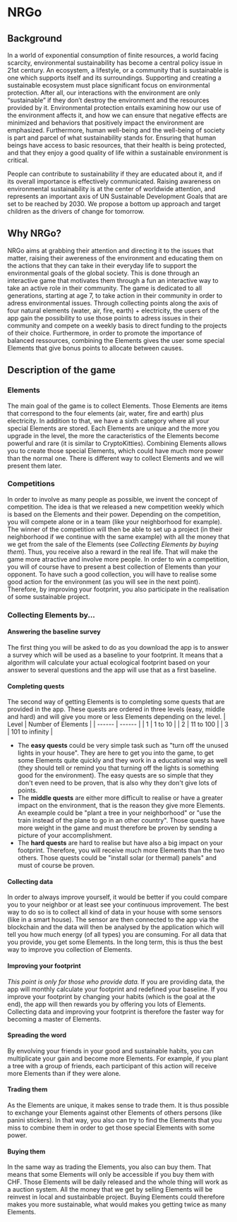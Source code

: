 # NRGo
## Background
In a world of exponential consumption of finite resources, a world facing scarcity, environmental sustainability has become a central policy issue in 21st century. An ecosystem, a lifestyle, or a community that is sustainable is one which supports itself and its surroundings. Supporting and creating a sustainable ecosystem must place significant focus on environmental protection. After all, our interactions with the environment are only “sustainable” if they don’t destroy the environment and the resources provided by it. Environmental protection entails examining how our use of the environment affects it, and how we can ensure that negative effects are minimized and behaviors that positively impact the environment are emphasized. Furthermore, human well-being and the well-being of society is part and parcel of what sustainability stands for. Ensuring that human beings have access to basic resources, that their health is being protected, and that they enjoy a good quality of life within a sustainable environment is critical.

People can contribute to sustainability if they are educated about it, and if its overall importance is effectively communicated. Raising awareness on environmental sustainability is at the center of worldwide attention, and represents an important axis of UN Sustainable Development Goals that are set to be reached by 2030. We propose a bottom up approach and target children as the drivers of change for tomorrow.

## Why NRGo?
NRGo aims at grabbing their attention and directing it to the issues that matter, raising their awereness of the environment and educating them on the actions that they can take in their everyday life to support the environmental goals of the global society. This is done through an interactive game that motivates them through a fun an interactive way to take an active role in their community. The game is dedicated to all generations, starting at age 7, to take action in their community in order to adress environmental issues.  Through collecting points along the axis of four natural elements (water, air, fire, earth) + electricity, the users of the app gain the possibility to use those points to adress issues in their community and compete on a weekly basis to direct funding to the projects of their choice. Furthermore, in order to promote the importance of balanced ressources, combining the Elements gives the user some special Elements that give bonus points to allocate between causes.

## Description of the game

### Elements
The main goal of the game is to collect Elements. Those Elements are items that correspond to the four elements (air, water, fire and earth) plus electricity. In addition to that, we have a sixth category where all your special Elements are stored. Each Elements are unique and the more you upgrade in the level, the more the caracteristics of the Elements become powerful and rare (it is similar to CryptoKitties). Combining Elements allows you to create those special Elements, which could have much more power than the normal one.
There is different way to collect Elements and we will present them later.

### Competitions
In order to involve as many people as possible, we invent the concept of competition. The idea is that we released a new competition weekly which is based on the Elements and their power. Depending on the competition, you will compete alone or in a team (like your neighborhood for example). The winner of the competition will then be able to set up a project (in their neighborhood if we continue with the same example) with all the money that we get from the sale of the Elements (see *Collecting Elements by buying them*). Thus, you receive also a reward in the real life. That will make the game more atractive and involve more people. In order to win a competition, you will of course have to present a best collection of Elements than your opponent. To have such a good collection, you will have to realise some good action for the environment (as you will see in the next point). Therefore, by improving your footprint, you also participate in the realisation of some sustainable project.

### Collecting Elements by...

#### Answering the baseline survey
The first thing you will be asked to do as you download the app is to answer a survey which will be used as a baseline to your footprint. It means that a algorithm will calculate your actual ecological footprint based on your answer to several questions and the app will use that as a first baseline.

#### Completing quests
The second way of getting Elements is to completing some quests that are provided in the app. These quests are ordered in three levels (easy, middle and hard) and will give you more or less Elements depending on the level.
| Level | Number of Elements |
| ------ | ------ |
| 1 | 1 to 10 |
| 2 | 11 to 100 |
| 3 | 101 to infinity |
- The **easy quests** could be very simple task such as "turn off the unused lights in your house". They are here to get you into the game, to get some Elements quite quickly and they work in a educational way as well (they should tell or remind you that turning off the lights is something good for the environment). The easy quests are so simple that they don't even need to be proven, that is also why they don't give lots of points.
- The **middle quests** are either more difficult to realise or have a greater impact on the environment, that is the reason they give more Elements. An exeample could be "plant a tree in your neighborhood" or "use the train instead of the plane to go in an other country". Those quests have more weight in the game and must therefore be proven by sending a picture of your accomplishment.
- The **hard quests** are hard to realise but have also a big impact on your footprint. Therefore, you will receive much more Elements than the two others. Those quests could be "install solar (or thermal) panels" and must of course be proven.

#### Collecting data
In order to always improve yourself, it would be better if you could compare you to your neighbor or at least see your continuous improvement. The best way to do so is to collect all kind of data in your house with some sensors (like in a smart house). The sensor are then connected to the app via the blockchain and the data will then be analysed by the application which will tell you how much energy (of all types) you are consuming. For all data that you provide, you get some Elements. In the long term, this is thus the best way to improve you collection of Elements.

#### Improving your footprint
*This point is only for those who provide data.* If you are providing data, the app will monthly calculate your footprint and redefined your baseline. If you improve your footprint by changing your habits (which is the goal at the end), the app will then rewards you by offering you lots of Elements. Collecting data and improving your footprint is therefore the faster way for becoming a master of Elements.

#### Spreading the word
By envolving your friends in your good and sustainable habits, you can multiplicate your gain and become more Elements. For example, if you plant a tree with a group of friends, each participant of this action will receive more Elements than if they were alone.

#### Trading them
As the Elements are unique, it makes sense to trade them. It is thus possible to exchange your Elements against other Elements of others persons (like panini stickers). In that way, you also can try to find the Elements that you miss to combine them in order to get those special Elements with some power.

#### Buying them
In the same way as trading the Elements, you also can buy them. That means that some Elements will only be accessible if you buy them with CHF. Those Elements will be daily released and the whole thing will work as a auction system. All the money that we get by selling Elements will be reinvest in local and sustainbable project. Buying Elements could therefore makes you more sustainable, what would makes you getting twice as many Elements.
